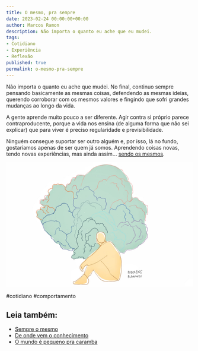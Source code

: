 ```yaml
---
title: O mesmo, pra sempre
date: 2023-02-24 00:00:00+00:00
author: Marcos Ramon
description: Não importa o quanto eu ache que eu mudei.
tags:
- Cotidiano
- Experiência
- Reflexão
published: true
permalink: o-mesmo-pra-sempre
---
```

Não importa o quanto eu ache que mudei. No final, continuo sempre pensando basicamente as mesmas coisas, defendendo as mesmas ideias, querendo corroborar com os mesmos valores e fingindo que sofri grandes mudanças ao longo da vida.

A gente aprende muito pouco a ser diferente. Agir contra si próprio parece contraproducente, porque a vida nos ensina (de alguma forma que não sei explicar) que para viver é preciso regularidade e previsibilidade.

Ninguém consegue suportar ser outro alguém e, por isso, lá no fundo, gostaríamos apenas de ser quem já somos. Aprendendo coisas novas, tendo novas experiências, mas ainda assim... [sendo os mesmos](https://marcosramon.net/a-realidade-e-nos-mesmos).

<img src="/assets/img/pensar1.jpg">

#cotidiano #comportamento<div class="leia-tambem" markdown="1">
## Leia também:

- <a href="/sempre-o-mesmo">Sempre o mesmo</a>
- <a href="/de-onde-vem-o-conhecimento">De onde vem o conhecimento</a>
- <a href="/o-mundo-e-pequeno-pra-caramba">O mundo é pequeno pra caramba</a>
</div>